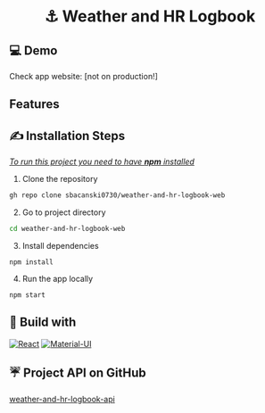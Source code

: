 <h1 style='text-align: center'>
    ⚓ Weather and HR Logbook
</h1>

## 💻 Demo

Check app website: [not on production!]

## Features

## ✍️ Installation Steps

<ins>_To run this project you need to have **npm** installed_</ins>

1. Clone the repository

```bash
gh repo clone sbacanski0730/weather-and-hr-logbook-web
```

2. Go to project directory

```bash
cd weather-and-hr-logbook-web
```

3. Install dependencies

```
npm install
```

4. Run the app locally

```
npm start
```

## 🚀 Build with
[![React](https://skillicons.dev/icons?i=react&theme=light)](https://pl.reactjs.org/) [![Material-UI](https://skillicons.dev/icons?i=materialui&theme=light)](https://mui.com/)

## ☔ Project API on GitHub

[weather-and-hr-logbook-api](https://github.com/sbacanski0730/weather-and-hr-logbook-api)
